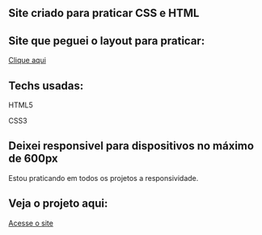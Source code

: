 <h2>Site criado para praticar CSS e HTML</h2>

<h2>Site que peguei o layout para praticar:</h2>
<a href="https://dev.to/davidepacilio/40-free-html-landing-page-templates-3gfp">Clique aqui</a>

<h2>Techs usadas:</h2>
<p>HTML5</p>
<p>CSS3</p>

<h2>Deixei responsivel para dispositivos no máximo de 600px</h2>
<p>Estou praticando em todos os projetos a responsividade.</p>

<h2>Veja o projeto aqui:</h2>
<a href="https://digital-serivce.vercel.app/">Acesse o site</a>
